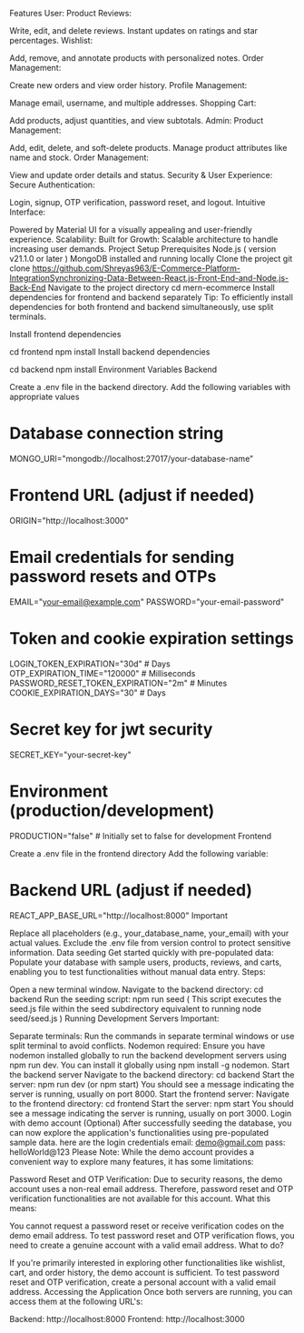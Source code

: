 Features
User:
Product Reviews:

Write, edit, and delete reviews.
Instant updates on ratings and star percentages.
Wishlist:

Add, remove, and annotate products with personalized notes.
Order Management:

Create new orders and view order history.
Profile Management:

Manage email, username, and multiple addresses.
Shopping Cart:

Add products, adjust quantities, and view subtotals.
Admin:
Product Management:

Add, edit, delete, and soft-delete products.
Manage product attributes like name and stock.
Order Management:

View and update order details and status.
Security & User Experience:
Secure Authentication:

Login, signup, OTP verification, password reset, and logout.
Intuitive Interface:

Powered by Material UI for a visually appealing and user-friendly experience.
Scalability:
Built for Growth:
Scalable architecture to handle increasing user demands.
Project Setup
Prerequisites
Node.js ( version v21.1.0 or later )
MongoDB installed and running locally
Clone the project
  git clone https://github.com/Shreyas963/E-Commerce-Platform-IntegrationSynchronizing-Data-Between-React.js-Front-End-and-Node.js-Back-End
Navigate to the project directory
  cd mern-ecommerce
Install dependencies for frontend and backend separately
Tip: To efficiently install dependencies for both frontend and backend simultaneously, use split terminals.

Install frontend dependencies

cd frontend
npm install
Install backend dependencies

cd backend
npm install
Environment Variables
Backend

Create a .env file in the backend directory.
Add the following variables with appropriate values
# Database connection string
MONGO_URI="mongodb://localhost:27017/your-database-name"

# Frontend URL (adjust if needed)
ORIGIN="http://localhost:3000"

# Email credentials for sending password resets and OTPs
EMAIL="your-email@example.com"
PASSWORD="your-email-password"

# Token and cookie expiration settings
LOGIN_TOKEN_EXPIRATION="30d"  # Days
OTP_EXPIRATION_TIME="120000"  # Milliseconds
PASSWORD_RESET_TOKEN_EXPIRATION="2m"  # Minutes
COOKIE_EXPIRATION_DAYS="30"    # Days

# Secret key for jwt security
SECRET_KEY="your-secret-key"

# Environment (production/development)
PRODUCTION="false" # Initially set to false for development
Frontend

Create a .env file in the frontend directory
Add the following variable:
# Backend URL (adjust if needed)
REACT_APP_BASE_URL="http://localhost:8000" 
Important

Replace all placeholders (e.g., your_database_name, your_email) with your actual values.
Exclude the .env file from version control to protect sensitive information.
Data seeding
Get started quickly with pre-populated data: Populate your database with sample users, products, reviews, and carts, enabling you to test functionalities without manual data entry.
Steps:

Open a new terminal window.
Navigate to the backend directory: cd backend
Run the seeding script: npm run seed ( This script executes the seed.js file within the seed subdirectory equivalent to running node seed/seed.js )
Running Development Servers
Important:

Separate terminals: Run the commands in separate terminal windows or use split terminal to avoid conflicts.
Nodemon required: Ensure you have nodemon installed globally to run the backend development servers using npm run dev. You can install it globally using npm install -g nodemon.
Start the backend server
Navigate to the backend directory: cd backend
Start the server: npm run dev (or npm start)
You should see a message indicating the server is running, usually on port 8000.
Start the frontend server:
Navigate to the frontend directory: cd frontend
Start the server: npm start
You should see a message indicating the server is running, usually on port 3000.
Login with demo account (Optional)
After successfully seeding the database, you can now explore the application's functionalities using pre-populated sample data.
here are the login credentials
  email: demo@gmail.com
  pass: helloWorld@123
Please Note: While the demo account provides a convenient way to explore many features, it has some limitations:

Password Reset and OTP Verification: Due to security reasons, the demo account uses a non-real email address. Therefore, password reset and OTP verification functionalities are not available for this account.
What this means:

You cannot request a password reset or receive verification codes on the demo email address.
To test password reset and OTP verification flows, you need to create a genuine account with a valid email address.
What to do?

If you're primarily interested in exploring other functionalities like wishlist, cart, and order history, the demo account is sufficient.
To test password reset and OTP verification, create a personal account with a valid email address.
Accessing the Application
Once both servers are running, you can access them at the following URL's:

Backend: http://localhost:8000
Frontend: http://localhost:3000
